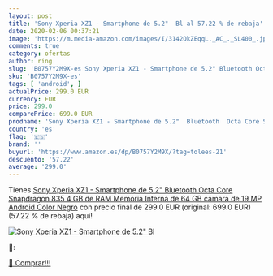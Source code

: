 ```yaml
---
layout: post
title: 'Sony Xperia XZ1 - Smartphone de 5.2"  Bl al 57.22 % de rebaja'
date: 2020-02-06 00:37:21
image: 'https://m.media-amazon.com/images/I/3142OkZEqqL._AC_._SL400_.jpg'
comments: true
category: ofertas
author: ring
slug: 'B0757Y2M9X-es Sony Xperia XZ1 - Smartphone de 5.2" Bluetooth Octa Core...'
sku: 'B0757Y2M9X-es'
tags: [ 'android', ]
actualPrice: 299.0 EUR
currency: EUR
price: 299.0
comparePrice: 699.0 EUR
prodname: 'Sony Xperia XZ1 - Smartphone de 5.2"  Bluetooth  Octa Core Snapdragon 835  4 GB de RAM  Memoria Interna de 64 GB  cámara de 19 MP  Android  Color Negro'
country: 'es'
flag: '🇪🇸'
brand: ''
buyurl: 'https://www.amazon.es/dp/B0757Y2M9X/?tag=tolees-21'
descuento: '57.22'
average: '299.0'
---
```


Tienes [Sony Xperia XZ1 - Smartphone de 5.2"  Bluetooth  Octa Core Snapdragon 835  4 GB de RAM  Memoria Interna de 64 GB  cámara de 19 MP  Android  Color Negro](https://www.amazon.es/dp/B0757Y2M9X/?tag=tolees-21) con precio final de  299.0 EUR (original: 699.0 EUR) (57.22 %  de rebaja) aqui!

[![Sony Xperia XZ1 - Smartphone de 5.2"  Bl](https://m.media-amazon.com/images/I/3142OkZEqqL._AC_._SL400_.jpg)](https://www.amazon.es/dp/B0757Y2M9X/?tag=tolees-21)

🔎:


[🛒 Comprar!!!](https://www.amazon.es/dp/B0757Y2M9X/?tag=tolees-21)
